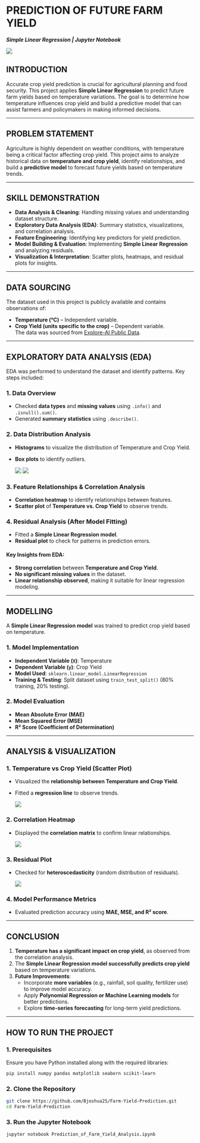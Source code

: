 # **PREDICTION OF FUTURE FARM YIELD**  
**_Simple Linear Regression | Jupyter Notebook_** 

![](cover_image.webp)

## **INTRODUCTION**  
Accurate crop yield prediction is crucial for agricultural planning and food security. This project applies **Simple Linear Regression** to predict future farm yields based on temperature variations. The goal is to determine how temperature influences crop yield and build a predictive model that can assist farmers and policymakers in making informed decisions.

---

## **PROBLEM STATEMENT**  
Agriculture is highly dependent on weather conditions, with temperature being a critical factor affecting crop yield. This project aims to analyze historical data on **temperature and crop yield**, identify relationships, and build a **predictive model** to forecast future yields based on temperature trends.

---

## **SKILL DEMONSTRATION**  
- **Data Analysis & Cleaning**: Handling missing values and understanding dataset structure.  
- **Exploratory Data Analysis (EDA)**: Summary statistics, visualizations, and correlation analysis.  
- **Feature Engineering**: Identifying key predictors for yield prediction.  
- **Model Building & Evaluation**: Implementing **Simple Linear Regression** and analyzing residuals.  
- **Visualization & Interpretation**: Scatter plots, heatmaps, and residual plots for insights.  

---

## **DATA SOURCING**  
The dataset used in this project is publicly available and contains observations of:  
- **Temperature (°C)** – Independent variable.  
- **Crop Yield (units specific to the crop)** – Dependent variable.  
The data was sourced from [Explore-AI Public Data](https://raw.githubusercontent.com/Explore-AI/Public-Data/master/Data/Python/crop_yield_dataset.csv).

---

## **EXPLORATORY DATA ANALYSIS (EDA)**  
EDA was performed to understand the dataset and identify patterns. Key steps included:  

### **1. Data Overview**  
- Checked **data types** and **missing values** using `.info()` and `.isnull().sum()`.  
- Generated **summary statistics** using `.describe()`.  

### **2. Data Distribution Analysis**  
- **Histograms** to visualize the distribution of Temperature and Crop Yield.  
- **Box plots** to identify outliers.

   ![](data_distribution.png)
   ![](box_plot.png) 

### **3. Feature Relationships & Correlation Analysis**  
- **Correlation heatmap** to identify relationships between features.  
- **Scatter plot** of **Temperature vs. Crop Yield** to observe trends.

### **4. Residual Analysis (After Model Fitting)**  
- Fitted a **Simple Linear Regression model**.  
- **Residual plot** to check for patterns in prediction errors.  
   
#### **Key Insights from EDA:**  
- **Strong correlation** between **Temperature and Crop Yield**.  
- **No significant missing values** in the dataset.  
- **Linear relationship observed**, making it suitable for linear regression modeling.  

---

## **MODELLING**  
A **Simple Linear Regression model** was trained to predict crop yield based on temperature.  

### **1. Model Implementation**  
- **Independent Variable (`X`)**: Temperature  
- **Dependent Variable (`y`)**: Crop Yield  
- **Model Used**: `sklearn.linear_model.LinearRegression`  
- **Training & Testing**: Split dataset using `train_test_split()` (80% training, 20% testing).  

### **2. Model Evaluation**  
- **Mean Absolute Error (MAE)**  
- **Mean Squared Error (MSE)**  
- **R² Score (Coefficient of Determination)**  

---

## **ANALYSIS & VISUALIZATION**  

### **1. Temperature vs Crop Yield (Scatter Plot)**  
- Visualized the **relationship between Temperature and Crop Yield**.  
- Fitted a **regression line** to observe trends.  

   ![](scatterplot.png)

### **2. Correlation Heatmap**  
- Displayed the **correlation matrix** to confirm linear relationships.  

   ![](heatmap.png)

### **3. Residual Plot**  
- Checked for **heteroscedasticity** (random distribution of residuals).  

   ![](residual_plot.png)

### **4. Model Performance Metrics**  
- Evaluated prediction accuracy using **MAE, MSE, and R² score**.  

---

## **CONCLUSION**  
1. **Temperature has a significant impact on crop yield**, as observed from the correlation analysis.  
2. The **Simple Linear Regression model successfully predicts crop yield** based on temperature variations.  
3. **Future Improvements**:  
   - Incorporate **more variables** (e.g., rainfall, soil quality, fertilizer use) to improve model accuracy.  
   - Apply **Polynomial Regression or Machine Learning models** for better predictions.  
   - Explore **time-series forecasting** for long-term yield predictions.  

---

## **HOW TO RUN THE PROJECT**  
### **1. Prerequisites**  
Ensure you have Python installed along with the required libraries:  
```bash
pip install numpy pandas matplotlib seaborn scikit-learn
```
### **2. Clone the Repository**  
```bash
git clone https://github.com/Bjoshua25/Farm-Yield-Prediction.git
cd Farm-Yield-Prediction
```
### **3. Run the Jupyter Notebook**  
```bash
jupyter notebook Prediction_of_Farm_Yield_Analysis.ipynb
```
